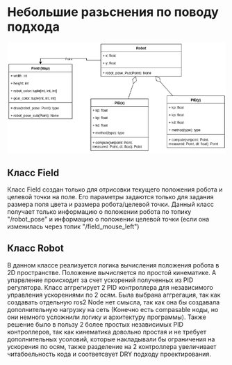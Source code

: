 # Небольшие разьснения по поводу подхода

![alt text](robot_uml.png)

## Класс Field
Класс Field создан только для отрисовки текущего положения робота и целевой точки на поле. Его параметры задаются только для задания размера поля цвета и размера робота/целевой точки. Данный класс получает только информацию о положении робота по топику "/robot_pose" и информацию о положении целевой точки (если она изменилась через топик "/field_mouse_left")


## Класс Robot
В данном классе реализуется логика вычисления положения робота в 2D пространстве. Положение  вычисляется по простой кинематике. А упарвление происходит за счет ускорений полученных из PID регулятора. Класс аггрегирует 2 PID контроллера для независимого управления ускорениями по 2 осям. Была выбрана аггрегация, так как создавать отдельную ros2 Node нет смысла, так как она бы создавала дополнительную нагрузку на сеть (Конечно есть compasable ноды, но они немного усложнили логику и архитектуру программы). Также решение было в пользу 2 более простых независимых PID контроллеров, так как кинематика довольно простая и не требует дополнительных усоловий, которые накладывали бы ограничения на ускорения по осям, также разделение на 2 контроллера увеличивает читабоельность кода и соответсвует DRY подходу проектирования.